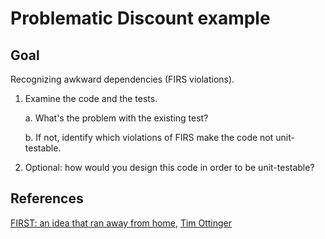 # Problematic Discount example

## Goal
Recognizing awkward dependencies (FIRS violations).

1. Examine the code and the tests.

   a. What's the problem with the existing test?

   b. If not, identify which violations of FIRS make the code not unit-testable.

2. Optional: how would you design this code in order to be unit-testable?

## References

[FIRST: an idea that ran away from home](https://agileotter.blogspot.com/2021/09/first-idea-that-ran-away-from-home.html), [Tim Ottinger](http://agileotter.blogspot.com/)